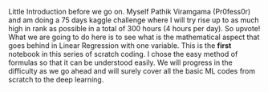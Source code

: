 Little Introduction before we go on. Myself Pathik Viramgama (Pr0fess0r) and am doing a 75 days kaggle challenge where I will try rise up to as much high in rank as possible in a total of 300 hours (4 hours per day). So upvote! What we are going to do here is to see what is the mathematical aspect that goes behind in Linear Regression with one variable. This is the **first** notebook in this series of scratch coding. I chose the easy method of formulas so that it can be understood easily. We will progress in the difficulty as we go ahead and will surely cover all the basic ML codes from scratch to the deep learning.
